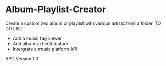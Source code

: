 # Album-Playlist-Creator
Create a customized album or playlist with various artists from a folder.
TO DO LIST
- Add a music tag viewer
- Add album-art edit feature
- Intergrate a music platform API

APC Version 1.0
